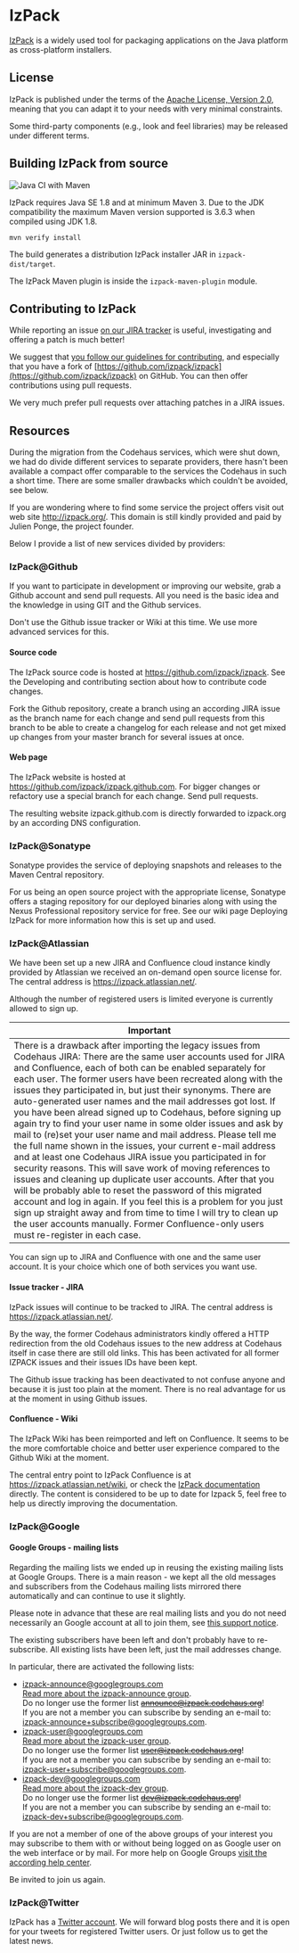 # IzPack

[IzPack](http://izpack.org/) is a widely used tool for packaging applications on the Java platform as cross-platform installers.

## License

IzPack is published under the terms of the [Apache License, Version 2.0](http://www.apache.org/licenses/LICENSE-2.0), meaning that you can adapt it to your needs with very minimal constraints.

Some third-party components (e.g., look and feel libraries) may be released
under different terms.

## Building IzPack from source

![Java CI with Maven](https://github.com/izpack/izpack/workflows/Java%20CI%20with%20Maven/badge.svg)

IzPack requires Java SE 1.8 and at minimum Maven 3. Due to the JDK compatibility the maximum Maven version supported is 3.6.3 when compiled using JDK 1.8.

    mvn verify install

The build generates a distribution IzPack installer JAR in `izpack-dist/target`.

The IzPack Maven plugin is inside the `izpack-maven-plugin` module.

## Contributing to IzPack

While reporting an issue [on our JIRA tracker](https://izpack.atlassian.net/) is useful, investigating and offering a patch is much better!

We suggest that [you follow our guidelines for contributing](http://izpack.org/developers/), and especially that you have a fork of [https://github.com/izpack/izpack](https://github.com/izpack/izpack) on GitHub. You can then offer contributions using pull requests.

We very much prefer pull requests over attaching patches in a JIRA issues.

## Resources

During the migration from the Codehaus services, which were shut down, we had do divide different services to separate providers, there hasn't been available a compact offer comparable to the services the Codehaus in such a short time. There are some smaller drawbacks which couldn't be avoided, see below.

If you are wondering where to find some service the project offers visit out web site http://izpack.org/.
This domain is still kindly provided and paid by Julien Ponge, the project founder.

Below I provide a list of new services divided by providers:

### IzPack@Github

If you want to participate in development or improving our website, grab a Github account and send pull requests. All you need is the basic idea and the knowledge in using GIT and the Github services.

Don't use the Github issue tracker or Wiki at this time. We use more advanced services for this.

#### Source code

The IzPack source code is hosted at https://github.com/izpack/izpack.
See the Developing and contributing section about how to contribute code changes.

Fork the Github repository, create a branch using an according JIRA issue as the branch name for each change and send pull requests from this branch to be able to create a changelog for each release and not get mixed up changes from your master branch for several issues at once.

#### Web page

The IzPack website is hosted at https://github.com/izpack/izpack.github.com. 
For bigger changes or refactory use a special branch for each change. Send pull requests. 

The resulting website izpack.github.com is directly forwarded to izpack.org by an according DNS configuration.

### IzPack@Sonatype

Sonatype provides the service of deploying snapshots and releases to the Maven Central repository.

For us being an open source project with the appropriate license, Sonatype offers a staging repository for our deployed binaries along with using the Nexus Professional repository service for free. 
See our wiki page Deploying IzPack for more information how this is set up and used.

### IzPack@Atlassian

We have been set up a new JIRA and Confluence cloud instance kindly provided by Atlassian we received an on-demand open source license for. The central address is https://izpack.atlassian.net/.

Although the number of registered users is limited everyone is currently allowed to sign up.

Important  |
---------  |
There is a drawback after importing the legacy issues from Codehaus JIRA: There are the same user accounts used for JIRA and Confluence, each of both can be enabled separately for each user. The former users have been recreated along with the issues they participated in, but just their synonyms. There are auto-generated user names and the mail addresses got lost. If you have been alread signed up to Codehaus, before signing up again try to find your user name in some older issues and ask by mail to (re)set your user name and mail address. Please tell me the full name shown in the issues, your current e-mail address and at least one Codehaus JIRA issue you participated in for security reasons. This will save work of moving references to issues and cleaning up duplicate user accounts. After that you will be probably able to reset the password of this migrated account and log in again. If you feel this is a problem for you just sign up straight away and from time to time I will try to clean up the user accounts manually. Former Confluence-only users must re-register in each case.  |

You can sign up to JIRA and Confluence with one and the same user account. It is your choice which one of both services you want use.

#### Issue tracker - JIRA

IzPack issues will continue to be tracked to JIRA. The central address is https://izpack.atlassian.net/.

By the way, the former Codehaus administrators kindly offered a HTTP redirection from the old Codehaus issues to the new address at Codehaus itself in case there are still old links. This has been activated for all former IZPACK issues and their issues IDs have been kept.

The Github issue tracking has been deactivated to not confuse anyone and because it is just too plain at the moment. There is no real advantage for us at the moment in using Github issues.

#### Confluence - Wiki

The IzPack Wiki has been reimported and left on Confluence. It seems to be the more comfortable choice and better user experience compared to the Github Wiki at the moment.

The central entry point to IzPack Confluence is at https://izpack.atlassian.net/wiki, or check the [IzPack documentation](https://izpack.atlassian.net/wiki/display/IZPACK/) directly. The content is considered to be up to date for Izpack 5, feel free to help us directly improving the documentation.

### IzPack@Google

#### Google Groups - mailing lists

Regarding the mailing lists we ended up in reusing the existing mailing lists at Google Groups. There is a main reason - we kept all the old messages and subscribers from the Codehaus mailing lists mirrored there automatically and can continue to use it slightly.

Please note in advance that these are real mailing lists and you do not need necessarily an Google account at all to join them, see [this support notice](https://support.google.com/groups/answer/46438).

The existing subscribers have been left and don't probably have to re-subscribe. All existing lists have been left, just the mail addresses change.

In particular, there are activated the following lists:
- [izpack-announce@googlegroups.com](mailto:izpack-announce@googlegroups.com)<br>
[Read more about the izpack-announce group](https://groups.google.com/forum/#!aboutgroup/izpack-announce).<br>
Do no longer use the former list ~~announce@izpack.codehaus.org~~!<br>
If you are not a member you can subscribe by sending an e-mail to:
[izpack-announce+subscribe@googlegroups.com](mailto:izpack-announce+subscribe@googlegroups.com).
- [izpack-user@googlegroups.com](mailto:izpack-user@googlegroups.com)<br>
[Read more about the izpack-user group](https://groups.google.com/forum/#!aboutgroup/izpack-user).<br>
Do no longer use the former list ~~user@izpack.codehaus.org~~!<br>
If you are not a member you can subscribe by sending an e-mail to:
[izpack-user+subscribe@googlegroups.com](mailto:izpack-user+subscribe@googlegroups.com).
- [izpack-dev@googlegroups.com](mailto:izpack-dev@googlegroups.com)<br>
[Read more about the izpack-dev group](https://groups.google.com/forum/#!aboutgroup/izpack-dev).<br>
Do no longer use the former list ~~dev@izpack.codehaus.org~~!<br>
If you are not a member you can subscribe by sending an e-mail to:
[izpack-dev+subscribe@googlegroups.com](mailto:izpack-dev+subscribe@googlegroups.com).

If you are not a member of one of the above groups of your interest you may subscribe to them with or without being logged on as Google user on the web interface or by mail. For more help on Google Groups [visit the according help center](https://support.google.com/groups).

Be invited to join us again.

### IzPack@Twitter

IzPack has a [Twitter account](https://twitter.com/izpack). We will forward blog posts there and it is open for your tweets for registered Twitter users. Or just follow us to get the latest news.
